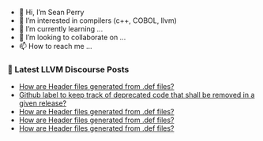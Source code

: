 - 👋 Hi, I’m Sean Perry
- 👀 I’m interested in compilers (c++, COBOL, llvm)
- 🌱 I’m currently learning ...
- 💞️ I’m looking to collaborate on ...
- 📫 How to reach me ...

<!---
s66perry/s66perry is a ✨ special ✨ repository because its `README.md` (this file) appears on your GitHub profile.
You can click the Preview link to take a look at your changes.
--->
### 📕 Latest LLVM Discourse Posts

<!-- DISCOURSE-LLVM:START -->
- [How are Header files generated from .def files?](https://discourse.llvm.org/t/how-are-header-files-generated-from-def-files/69780#post_6)
- [Github label to keep track of deprecated code that shall be removed in a given release?](https://discourse.llvm.org/t/github-label-to-keep-track-of-deprecated-code-that-shall-be-removed-in-a-given-release/69777#post_3)
- [How are Header files generated from .def files?](https://discourse.llvm.org/t/how-are-header-files-generated-from-def-files/69780#post_5)
- [How are Header files generated from .def files?](https://discourse.llvm.org/t/how-are-header-files-generated-from-def-files/69780#post_4)
- [How are Header files generated from .def files?](https://discourse.llvm.org/t/how-are-header-files-generated-from-def-files/69780#post_3)
<!-- DISCOURSE-LLVM:END -->
